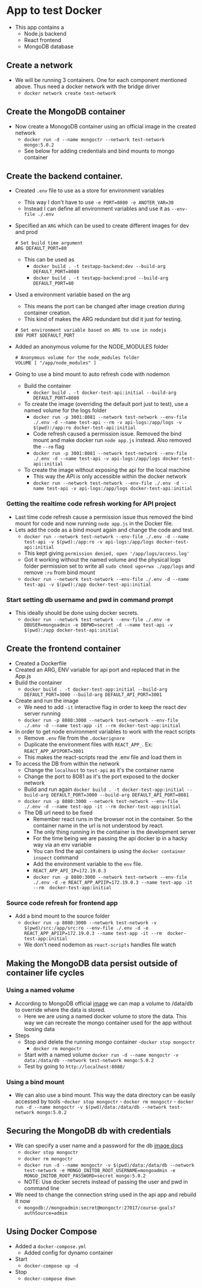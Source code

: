 # App to test Docker

* This app contains a
   - Node.js backend
   - React frontend
   - MongoDB database

## Create a network
   - We will be running 3 containers. One for each component mentioned above. Thus need a docker network with the bridge driver
      - `docker network create test-network`

## Create the MongoDB container
   - Now create a MonogoDB container using an official image in the created network
      - `docker run -d --name mongoctr --network test-network mongo:5.0.2`
      - See below for adding credentials and bind mounts to mongo container

## Create the backend container.

* Created `.env` file to use as a store for environment variables
   - This way I don't have to use `-e PORT=8080 -e ANOTER_VAR=30`
   - Instead I can define all environment variables and use it as `--env-file ./.env`
* Specified an `ARG` which can be used to create different images for dev and prod
   ```
   # Set build time argument
   ARG DEFAULT_PORT=80
   ```
   - This can be used as
      - `docker build . -t testapp-backend:dev --build-arg DEFAULT_PORT=8080`
      - `docker build . -t testapp-backend:prod --build-arg DEFAULT_PORT=80`

* Used a environment variable based on the arg
   - This means the port can be changed after image creation during container creation.
   - This kind of makes the ARG redundant but did it just for testing.
   ```
   # Set environment variable based on ARG to use in nodejs
   ENV PORT $DEFAULT_PORT
   ```
* Added an anonymous volume for the NODE_MODULES folder
   ```
   # Anonymous volume for the node_modules folder
   VOLUME [ "/app/node_modules" ]
   ```
* Going to use a bind mount to auto refresh code with nodemon
   - Build the container
      - `docker build . -t docker-test-api:initial --build-arg DEFAULT_PORT=8080`
   - To create the image (overriding the default port just to test), use a named volume for the logs folder
      - `docker run -p 3001:8081 --network test-network --env-file ./.env -d --name test-api --rm -v api-logs:/app/logs -v $(pwd):/app:ro docker-test-api:initial`
      - Code refresh caused a permission issue. Removed the bind mount and make docker run `node app.js` instead. Also removed the `--rm` flag
      - `docker run -p 3001:8081 --network test-network --env-file ./.env -d --name test-api -v api-logs:/app/logs docker-test-api:initial`
   - To create the image without exposing the api for the local machine
      - This way the API is only accessible within the docker network
      - `docker run --network test-network --env-file ./.env -d --name test-api -v api-logs:/app/logs docker-test-api:initial`

### Getting the realtime code refresh working for API project

* Last time code refresh cause a permission issue thus removed the bind mount for code and now running `node app.js` in the Docker file.
* Lets add the code as a bind mount again and change the code and test.
   - `docker run --network test-network --env-file ./.env -d --name test-api -v $(pwd):/app:ro -v api-logs:/app/logs docker-test-api:initial`
   - This kept giving `permission denied, open '/app/logs/access.log'`
   - Got it working without the named volume and the physical logs folder permission set to write all `sudo chmod ugo+rwx ./app/logs` and remove `:ro` from bind mount
   - `docker run --network test-network --env-file ./.env -d --name test-api -v $(pwd):/app docker-test-api:initial`

### Start setting db username and pwd in command prompt

* This ideally should be done using docker secrets. 
    - `docker run --network test-network --env-file ./.env -e DBUSER=mongoadmin -e DBPWD=secret -d --name test-api -v $(pwd):/app docker-test-api:initial`

## Create the frontend container

* Created a Dockerfile
* Created an ARG, ENV variable for api port and replaced that in the App.js
* Build the container
   - `docker build . -t docker-test-app:initial --build-arg DEFAULT_PORT=3000 --build-arg DEFAULT_API_PORT=3001`
* Create and run the image
   - We need to add `-it` interactive flag in order to keep the react dev server running
   - `docker run -p 8080:3000 --network test-network --env-file ./.env -d --name test-app -it --rm docker-test-app:initial`
* In order to get node environment variables to work with the react scripts
   - Remove `.env` file from the `.dockerignore`
   - Duplicate the environment files with `REACT_APP_`. Ex: `REACT_APP_APIPORT=3001`
   - This makes the react-scripts read the .env file and load them in
* To access the DB from within the network
   - Change the `localhost` to `test-api` as it's the container name
   - Change the port to 8081 as it's the port exposed to the docker network
   - Build and run again
   `docker build . -t docker-test-app:initial --build-arg DEFAULT_PORT=3000 --build-arg DEFAULT_API_PORT=8081`
   - `docker run -p 8080:3000 --network test-network --env-file ./.env -d --name test-app -it --rm docker-test-app:initial`
   - The DB url need to be fixed
      - Remember react runs in the browser not in the container. So the container name in the url is not understood by react.
      - The only thing running in the container is the development server
      - For the time being we are passing the api docker ip in a hacky way via an env variable
      - You can find the api containers ip using the `docker container inspect` command
      - Add the environment variable to the `env` file.
      - `REACT_APP_API_IP=172.19.0.3`
      - `docker run -p 8080:3000 --network test-network --env-file ./.env -d -e REACT_APP_APIIP=172.19.0.3 --name test-app -it --rm  docker-test-app:initial`

### Source code refresh for frontend app

* Add a bind mount to the source folder
   - `docker run -p 8080:3000 --network test-network -v $(pwd)/src:/app/src:ro --env-file ./.env -d -e REACT_APP_APIIP=172.19.0.3 --name test-app -it --rm  docker-test-app:initial`
   - We don't need nodemon as `react-scripts` handles file watch

## Making the MongoDB data persist outside of container life cycles

### Using a named volume

* According to MongoDB official [image](https://hub.docker.com/_/mongo) we can map a volume to /data/db to override where the data is stored.
    - Here we are using a named docker volume to store the data. This way we can recreate the mongo container used for the app without loosing data
* Steps
   - Stop and delete the running mongo container 
      -`docker stop mongoctr`
      - `docker rm mongoctr`
   - Start with a named volume `docker run -d --name mongoctr -v data:/data/db --network test-network mongo:5.0.2`
   - Test by going to `http://localhost:8080/`

### Using a bind mount
   * We can also use a bind mount. This way the data directory can be easily accessed by tools
         -`docker stop mongoctr`
         - `docker rm mongoctr`
         - `docker run -d --name mongoctr -v $(pwd)/data:/data/db --network test-network mongo:5.0.2`

## Securing the MongoDB db with credentials

* We can specify a user name and a password for the db [image docs](https://hub.docker.com/_/mongo)
   - `docker stop mongoctr`
   - `docker rm mongoctr`
   - `docker run -d --name mongoctr -v $(pwd)/data:/data/db --network test-network -e MONGO_INITDB_ROOT_USERNAME=mongoadmin -e MONGO_INITDB_ROOT_PASSWORD=secret mongo:5.0.2`
   - NOTE: Use docker secrets instead of passing the user and pwd in command line
* We need to change the connection string used in the api app and rebuild it now
   - `mongodb://mongoadmin:secret@mongoctr:27017/course-goals?authSource=admin`

## Using Docker Compose

* Added a `docker-compose.yml`
   - Added config for dynamo container
* Start
   - `docker-compose up -d`
* Stop 
   - `docker-compose down`
